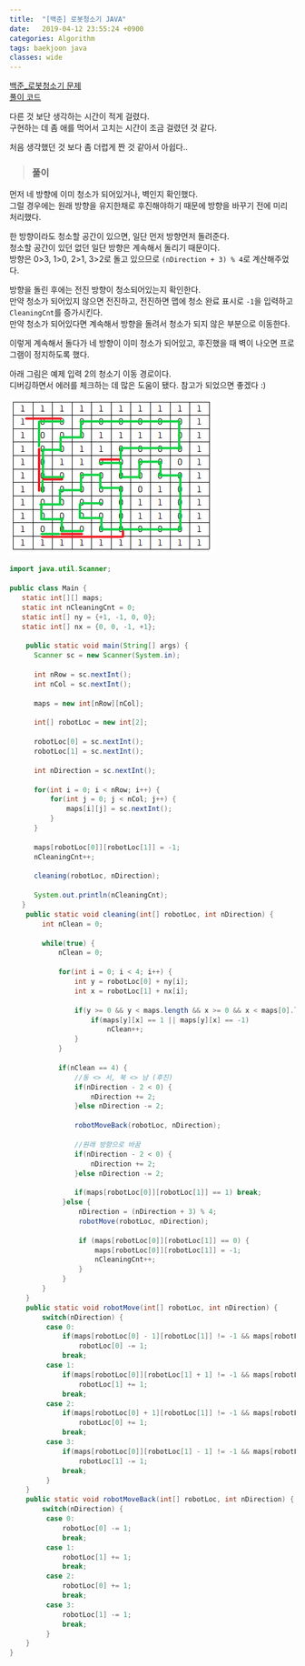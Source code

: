 ```yaml
---
title:  "[백준] 로봇청소기 JAVA"
date:   2019-04-12 23:55:24 +0900
categories: Algorithm
tags: baekjoon java
classes: wide
---
```


[백준_로봇청소기 문제](https://www.acmicpc.net/problem/14503)  
[풀이 코드](https://github.com/2ssue/Algorithm/blob/master/Baekjoon/14503.java)
  
다른 것 보단 생각하는 시간이 적게 걸렸다.  
구현하는 데 좀 애를 먹어서 고치는 시간이 조금 걸렸던 것 같다.  
  
처음 생각했던 것 보다 좀 더럽게 짠 것 같아서 아쉽다..  
  
> ### 풀이

먼저 네 방향에 이미 청소가 되어있거나, 벽인지 확인했다.  
그럴 경우에는 원래 방향을 유지한채로 후진해야하기 때문에 방향을 바꾸기 전에 미리 처리했다.  
  
한 방향이라도 청소할 공간이 있으면, 일단 먼저 방향먼저 돌려준다.  
청소할 공간이 있던 없던 일단 방향은 계속해서 돌리기 때문이다.  
방향은 0>3, 1>0, 2>1, 3>2로 돌고 있으므로 `(nDirection + 3) % 4`로 계산해주었다.  
  
방향을 돌린 후에는 전진 방향이 청소되어있는지 확인한다.  
만약 청소가 되어있지 않으면 전진하고, 전진하면 맵에 청소 완료 표시로 `-1`을 입력하고 `CleaningCnt`를 증가시킨다.  
만약 청소가 되어있다면 계속해서 방향을 돌려서 청소가 되지 않은 부분으로 이동한다.  
  
이렇게 계속해서 돌다가 네 방향이 이미 청소가 되어있고, 후진했을 때 벽이 나오면 프로그램이 정지하도록 했다.  
  
아래 그림은 예제 입력 2의 청소기 이동 경로이다.  
디버깅하면서 에러를 체크하는 데 많은 도움이 됐다. 참고가 되었으면 좋겠다 :)  
  
![example2](/assets/images/14503.png)  
  
```java
import java.util.Scanner;

public class Main {
   static int[][] maps;
   static int nCleaningCnt = 0;
   static int[] ny = {+1, -1, 0, 0};
   static int[] nx = {0, 0, -1, +1};
   
	public static void main(String[] args) {
      Scanner sc = new Scanner(System.in);
      
      int nRow = sc.nextInt();
      int nCol = sc.nextInt();
      
      maps = new int[nRow][nCol];
      
      int[] robotLoc = new int[2];
      
      robotLoc[0] = sc.nextInt();
      robotLoc[1] = sc.nextInt();
      
      int nDirection = sc.nextInt();
      
      for(int i = 0; i < nRow; i++) {
    	  for(int j = 0; j < nCol; j++) {
    		  maps[i][j] = sc.nextInt();
    	  }
      }
      
      maps[robotLoc[0]][robotLoc[1]] = -1;
      nCleaningCnt++;
      
      cleaning(robotLoc, nDirection);
      
      System.out.println(nCleaningCnt);
   }
	public static void cleaning(int[] robotLoc, int nDirection) {
		int nClean = 0; 
		
		while(true) {
			nClean = 0;
			 
			for(int i = 0; i < 4; i++) {
				int y = robotLoc[0] + ny[i];
				int x = robotLoc[1] + nx[i];
				
				if(y >= 0 && y < maps.length && x >= 0 && x < maps[0].length) {
					if(maps[y][x] == 1 || maps[y][x] == -1)
						nClean++;
				}
			}
			
			if(nClean == 4) {
				//동 <> 서, 북 <> 남 (후진)
				if(nDirection - 2 < 0) {
					nDirection += 2;
				}else nDirection -= 2;
				
				robotMoveBack(robotLoc, nDirection);
				
				//원래 방향으로 바꿈
				if(nDirection - 2 < 0) {
					nDirection += 2;
				}else nDirection -= 2;
				
				if(maps[robotLoc[0]][robotLoc[1]] == 1) break;
			 }else {
				 nDirection = (nDirection + 3) % 4;
				 robotMove(robotLoc, nDirection);
			 
				 if (maps[robotLoc[0]][robotLoc[1]] == 0) {
					 maps[robotLoc[0]][robotLoc[1]] = -1;
					 nCleaningCnt++;
				 }
			 }
		}
	}
	public static void robotMove(int[] robotLoc, int nDirection) {
		switch(nDirection) {
		 case 0:
			 if(maps[robotLoc[0] - 1][robotLoc[1]] != -1 && maps[robotLoc[0] - 1][robotLoc[1]] != 1)
				 robotLoc[0] -= 1;
			 break;
		 case 1:
			 if(maps[robotLoc[0]][robotLoc[1] + 1] != -1 && maps[robotLoc[0]][robotLoc[1] + 1] != 1)
				 robotLoc[1] += 1;
			 break;
		 case 2:
			 if(maps[robotLoc[0] + 1][robotLoc[1]] != -1 && maps[robotLoc[0] + 1][robotLoc[1]] != 1)
				 robotLoc[0] += 1;
			 break;
		 case 3:
			 if(maps[robotLoc[0]][robotLoc[1] - 1] != -1 && maps[robotLoc[0]][robotLoc[1] - 1] != 1)
				 robotLoc[1] -= 1;
			 break;
		 }
	}
	public static void robotMoveBack(int[] robotLoc, int nDirection) {
		switch(nDirection) {
		 case 0:
			 robotLoc[0] -= 1;
			 break;
		 case 1:
			 robotLoc[1] += 1;
			 break;
		 case 2:
			 robotLoc[0] += 1;
			 break;
		 case 3:
			 robotLoc[1] -= 1;
			 break;
		 }
	}
}
```